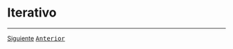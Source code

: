 # Iterativo

---

[Siguiente](04-resumir.md)
[<kbd>Anterior</kbd>][anterior]


[anterior]: 02-pautas.md